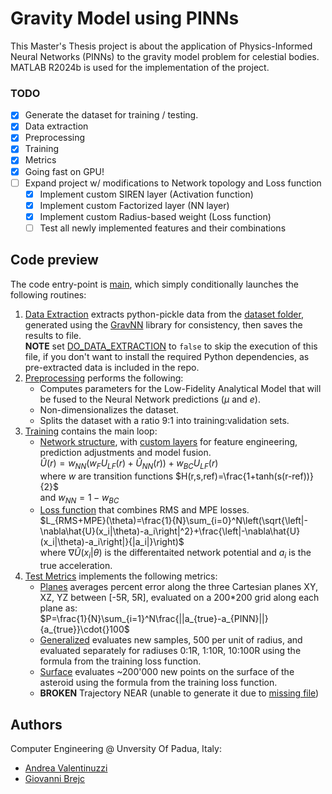 # Gravity Model using PINNs
This Master's Thesis project is about the application of Physics-Informed Neural Networks (PINNs) to the gravity model problem for celestial bodies.  
MATLAB R2024b is used for the implementation of the project.

### TODO
- [x] Generate the dataset for training / testing.
- [x] Data extraction
- [x] Preprocessing
- [x] Training
- [x] Metrics
- [x] Going fast on GPU!
- [ ] Expand project w/ modifications to Network topology and Loss function
    - [x] Implement custom SIREN layer (Activation function)
    - [x] Implement custom Factorized layer (NN layer)
    - [x] Implement custom Radius-based weight (Loss function)
    - [ ] Test all newly implemented features and their combinations

## Code preview
The code entry-point is [main](./src/main.m), which simply conditionally launches the following routines:
1. [Data Extraction](./src/data/runData.m) extracts python-pickle data from the [dataset folder](./src/data/Trajectories/), generated using the [GravNN](https://github.com/MartinAstro/GravNN) library for consistency, then saves the results to file. \
   **NOTE** set [DO_DATA_EXTRACTION](./src/main.m#L10) to `false` to skip the execution of this file, if you don't want to install the required Python dependencies, as pre-extracted data is included in the repo.
2. [Preprocessing](./src/preprocessing/runPreprocessing.m) performs the following:
    - Computes parameters for the Low-Fidelity Analytical Model that will be fused to the Neural Network predictions ($\mu$ and $e$).
    - Non-dimensionalizes the dataset.
    - Splits the dataset with a ratio 9:1 into training:validation sets.
3. [Training](./src/training/runTraining.m) contains the main loop:
    - [Network structure](./src/training/+presets/+network/PINN_GM_III.m), with [custom layers](./src/training/+presets/+layer/) for feature engineering, prediction adjustments and model fusion. \
    $\hat{U}(r)=w_{NN}(w_{F}U_{LF}(r)+\hat{U}_{NN}(r))+w_{BC}U_{LF}(r)$ \
    where $w$ are transition functions $H(r,s,ref)=\frac{1+tanh(s(r-ref))}{2}$ \
    and $w_{NN}=1-w_{BC}$
    - [Loss function](./src/training/+presets/+loss/PINN_GM_III.m) that combines RMS and MPE losses. \
    $L_{RMS+MPE}(\theta)=\frac{1}{N}\sum_{i=0}^N\left(\sqrt{\left|-\nabla\hat{U}(x_i|\theta)-a_i\right|^2}+\frac{\left|-\nabla\hat{U}(x_i|\theta)-a_i\right|}{|a_i|}\right)$ \
    where $\nabla\hat{U}(x_i|\theta)$ is the differentaited network potential and $a_i$ is the true acceleration.
4. [Test Metrics](./src/test/runTest.m) implements the following metrics:
    - [Planes](./src/test/+presets/planes.m) averages percent error along the three Cartesian planes XY, XZ, YZ between [-5R, 5R], evaluated on a 200*200 grid along each plane as: \
    $P=\frac{1}{N}\sum_{i=1}^N\frac{||a_{true}-a_{PINN}||}{a_{true}}\cdot{}100$
    - [Generalized](./src/test/+presets/generalization.m) evaluates new samples, 500 per unit of radius, and evaluated separately for radiuses 0:1R, 1:10R, 10:100R using the formula from the training loss function.
    - [Surface](./src/test/+presets/surface.m) evaluates ~200'000 new points on the surface of the asteroid using the formula from the training loss function.
    - **BROKEN** Trajectory NEAR (unable to generate it due to [missing file](https://github.com/MartinAstro/GravNN/issues/7#issue-2993413000))
 
## Authors
Computer Engineering @ Unversity Of Padua, Italy:
- [Andrea Valentinuzzi](github.com/akappakappa)
- [Giovanni Brejc](github.com/Govawi)